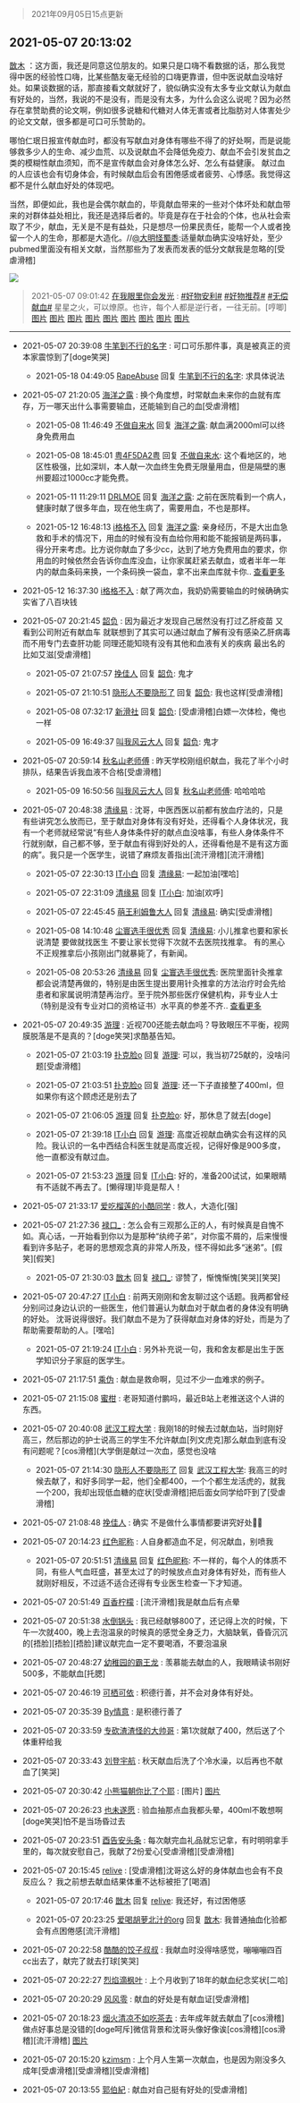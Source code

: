 > 2021年09月05日15点更新
<link rel="stylesheet" href="https://cdn.jsdelivr.net/gh/taotie6/sampleJSON@main/css/photo_show.css">


 ## 2021-05-07 20:13:02 

 [㪚木](https://www.coolapk.com/feed/26824573?shareKey=NDc2OWNiNTY1NzQwNjEzMTc3ZjU~) ：这方面，我还是同意这位朋友的。如果只是口嗨不看数据的话，那么我觉得中医的经验性口嗨，比某些酷友毫无经验的口嗨更靠谱，但中医说献血没啥好处。如果谈数据的话，那直接看文献就好了，貌似确实没有太多专业文献认为献血有好处的，当然，我说的不是没有，而是没有太多，为什么会这么说呢<!--break-->？因为必然存在拿赞助费的论文啊，例如很多说糖和代糖对人体无害或者比脂肪对人体害处少的论文文献，很多都是可口可乐赞助的。

哪怕仁珉日报宣传献血时，都没有写献血对身体有哪些不得了的好处啊，而是说能够救多少人的生命、减少血荒、以及说献血不会降低免疫力、献血不会引发贫血之类的模糊性献血须知，而不是宣传献血会对身体怎么好、怎么有益健康。
献过血的人应该也会有切身体会，有时候献血后会有困倦感或者疲劳、心悸感。我觉得这都不是什么献血好处的体现吧。

当然，即便如此，我也是会偶尔献血的，毕竟献血带来的一些对个体坏处和献血带来的对群体益处相比，我还是选择后者的。毕竟是存在于社会的个体，也从社会索取了不少，献血，无关是不是有益处，只是想尽一份果民责任，能帮一个人或者挽留一个人的生命，那都是大造化。//<a class="feed-link-uname" href="/u/大明怪蜀黍">@大明怪蜀黍</a>:适量献血确实没啥好处，至少pubmed里面没有相关文献，当然那些为了发表而发表的低分文献我是忽略的[受虐滑稽] 

<div class="album">
<img class="img-item" src="http://image.coolapk.com/feed/2021/0507/20/1081091_5795c6be_9581_4561@300x208.jpeg" />
</div>

> 2021-05-07 09:01:42 
> [在我眼里你会发光](https://www.coolapk.com/feed/26811739?shareKey=OWQ5YjMwMjE2NmJiNjEzMTc3ZjU~) : <a class="feed-link-tag" href="/t/好物安利?type=0">#好物安利#</a> <a class="feed-link-tag" href="/t/好物推荐?type=0">#好物推荐#</a> <a class="feed-link-tag" href="/t/无偿献血?type=0">#无偿献血#</a> 星星之火，可以燎原。也许，每个人都是逆行者，一往无前。[哼唧] 
[图片](http://image.coolapk.com/feed/2021/0507/09/653891_4ced6b15_9284_2429@2495x3322.jpeg)
[图片](http://image.coolapk.com/feed/2021/0507/09/653891_bdb5d05f_9284_2431@2495x3322.jpeg)
[图片](http://image.coolapk.com/feed/2021/0507/09/653891_189c34e2_9284_2433@2495x3322.jpeg)
[图片](http://image.coolapk.com/feed/2021/0507/09/653891_7b5e0286_9284_2435@2495x3322.jpeg)
[图片](http://image.coolapk.com/feed/2021/0507/09/653891_c36baf1a_9284_2437@2495x3322.jpeg)
[图片](http://image.coolapk.com/feed/2021/0507/09/653891_aa6dc15e_9284_2439@2495x3322.jpeg)
[图片](http://image.coolapk.com/feed/2021/0507/09/653891_ac008cee_9284_244@2495x3322.jpeg)
[图片](http://image.coolapk.com/feed/2021/0507/09/653891_fe260203_9284_2442@3322x2495.jpeg)
[图片](http://image.coolapk.com/feed/2021/0507/09/653891_4a3d5789_9284_2444@2495x3322.jpeg)

 ------- 

- 2021-05-07 20:39:08 [牛笔到不行的名字](uid=2374460) : 可口可乐那件事，真是被真正的资本家震惊到了[doge笑哭] 

    - 2021-05-18 04:49:05 [RapeAbuse](uid=917374) 回复 [牛笔到不行的名字](uid=2374460): 求具体说法 

- 2021-05-07 21:20:05 [海洋之露](uid=1111949) : 换个角度想，时常献血未来你的血就有库存，万一哪天出什么事需要输血，还能输到自己的血[受虐滑稽] 

    - 2021-05-08 11:46:49 [不做自来水](uid=909767) 回复 [海洋之露](uid=1111949): 献血满2000ml可以终身免费用血 

    - 2021-05-08 18:45:01 [粤4F5DA2粤](uid=983185) 回复 [不做自来水](uid=909767): 这个看地区的，地区性极强，比如深圳，本人献一次血终生免费无限量用血，但是隔壁的惠州要超过1000cc才能免费。 

    - 2021-05-11 11:29:11 [DRLMOE](uid=1509292) 回复 [海洋之露](uid=1111949): 之前在医院看到一个病人，健康时献了很多年血，现在他生病了，需要用血，不也是那样。 

    - 2021-05-12 16:48:13 [i格格不入](uid=779420) 回复 [海洋之露](uid=1111949): 亲身经历，不是大出血急救和手术的情况下，用血的时候有没有血给你用和能不能报销是两码事，得分开来考虑。比方说你献血了多少cc，达到了地方免费用血的要求，你用血的时候依然会告诉你血库没血，让你家属赶紧去献血，或者半年一年内的献血条码来换，一个条码换一袋血，拿不出来血库就卡你.. <a href="/feed/replyList?id=203362358">查看更多</a> 

- 2021-05-12 16:37:30 [i格格不入](uid=779420) : 献了两次血，我奶奶需要输血的时候确确实实省了八百块钱 

- 2021-05-07 20:21:45 [韶负](uid=3378542) : 因为最近才发现自己居然没有打过乙肝疫苗 又看到公司附近有献血车 就联想到了其实可以通过献血了解有没有感染乙肝病毒而不用专门去查肝功能 同理还能知晓有没有其他和血液有关的疾病 最出名的比如艾滋[受虐滑稽] 

    - 2021-05-07 21:07:57 [挽佳人](uid=1883271) 回复 [韶负](uid=3378542): 鬼才 

    - 2021-05-07 21:10:51 [隐形人不要隐形了](uid=679338) 回复 [韶负](uid=3378542): 我也这样[受虐滑稽] 

    - 2021-05-08 07:32:17 [新滑社](uid=2627292) 回复 [韶负](uid=3378542): [受虐滑稽]白嫖一次体检，俺也一样 

    - 2021-05-09 16:49:37 [叫我风云大人](uid=2876985) 回复 [韶负](uid=3378542): 鬼才 

- 2021-05-07 20:59:14 [秋名山老师傅](uid=2775928) : 昨天学校刚组织献血，我花了半个小时排队，结果告诉我血液不合格[受虐滑稽] 

    - 2021-05-09 16:50:56 [叫我风云大人](uid=2876985) 回复 [秋名山老师傅](uid=2775928): 哈哈哈哈 

- 2021-05-07 20:48:38 [清缘易](uid=2273174) : 沈哥，中医西医以前都有放血疗法的，只是有些讲究怎么放而已，至于献血对身体有没有好处，还得看个人身体状况，我有一个老师就经常说“有些人身体条件好的献点血没啥事，有些人身体条件不行就别献，自己都不够，至于献血有得到好处的人，还得看他是不是有这方面的病”。我只是一个医学生<!--break-->，说错了麻烦友善指出[流汗滑稽][流汗滑稽] 

    - 2021-05-07 22:30:13 [IT小白](uid=1002886) 回复 [清缘易](uid=2273174): 一起加油[嘿哈] 

    - 2021-05-07 22:31:09 [清缘易](uid=2273174) 回复 [IT小白](uid=1002886): 加油[欢呼] 

    - 2021-05-07 22:45:45 [萌王利姆鲁大人](uid=4048495) 回复 [清缘易](uid=2273174): 确实[受虐滑稽] 

    - 2021-05-08 14:10:48 [尘寰选手很优秀](uid=2564009) 回复 [清缘易](uid=2273174): 小儿推拿也要和家长说清楚 要做就找医生 不要让家长觉得下次就不去医院找推拿。 有的黑心不正规推拿后小孩刚出门就暴毙了，有新闻。 

    - 2021-05-08 20:53:26 [清缘易](uid=2273174) 回复 [尘寰选手很优秀](uid=2564009): 医院里面针灸推拿都会说清楚再做的，特别是由医生提出要用针灸推拿的方法治疗时会先给患者和家属说明清楚再治疗。至于院外那些医疗保健机构，非专业人士（特别是没有专业对口的资格证书）水平真的参差不齐.. <a href="/feed/replyList?id=203356572">查看更多</a> 

- 2021-05-07 20:49:35 [游理](uid=2013461) : 近视700还能去献血吗？导致眼压不平衡，视网膜脱落是不是真的？[doge笑哭]求酷基告知。 

    - 2021-05-07 21:03:19 [扑克脸o](uid=688494) 回复 [游理](uid=2013461): 可以，我当初725献的，没啥问题[受虐滑稽] 

    - 2021-05-07 21:03:51 [扑克脸o](uid=688494) 回复 [游理](uid=2013461): 还一下子直接整了400ml，但如果你有这个顾虑还是别去了 

    - 2021-05-07 21:06:05 [游理](uid=2013461) 回复 [扑克脸o](uid=688494): 好，那休息了就去[doge] 

    - 2021-05-07 21:39:18 [IT小白](uid=1002886) 回复 [游理](uid=2013461): 高度近视献血确实会有这样的风险。我认识的一名中西结合科医生就是高度近视，记得好像是900多度，他一直都没有献过血。 

    - 2021-05-07 21:53:23 [游理](uid=2013461) 回复 [IT小白](uid=1002886): 好的，准备200试试，如果眼睛有不适就不再去了。[懒得理]毕竟是帮人！ 

- 2021-05-07 21:33:17 [爱吃榴莲的小酷同学](uid=491928) : 救人，大造化[强] 

- 2021-05-07 21:27:36 [禄口_](uid=1005884) : 怎么会有三观那么正的人，有时候真是自愧不如。真心话，一开始看到你以为是那种“纨绔子弟”，对你蛮不屑的，后来慢慢看到许多贴子，老哥的思想观念真的非常人所及，怪不得如此多“迷弟”。[假笑][假笑] 

    - 2021-05-07 21:30:03 [㪚木](uid=1081091) 回复 [禄口_](uid=1005884): 谬赞了，惭愧惭愧[笑哭][笑哭] 

- 2021-05-07 20:47:27 [IT小白](uid=1002886) : 前两天刚刚和舍友聊过这个话题。我两都曾经分别问过身边认识的一些医生，他们普遍认为献血对于献血者的身体没有明确的好处。
沈哥说得很好。我们献血不是为了获得献血对身体的好处，而是为了帮助需要帮助的人。[嘿哈] 

    - 2021-05-07 21:19:24 [IT小白](uid=1002886) : 另外补充说一句，我和舍友都是出生于医学知识分子家庭的医学生。 

- 2021-05-07 21:17:51 [乘伪](uid=3843637) : 献血是救命啊，见过不少一血难求的例子。 

- 2021-05-07 21:15:08 [蜜柑](uid=1097842) : 老哥知道付鹏吗，最近B站上老推送这个人讲的东西。 

- 2021-05-07 20:40:08 [武汉工程大学](uid=698739) : 我刚18的时候去过献血站，当时刚好高三，然后那边的护士说高三的学生不允许献血[列文虎克]那么献血到底有没有问题呢？[cos滑稽](大学倒是献过一次血，感觉也没啥 

    - 2021-05-07 21:14:30 [隐形人不要隐形了](uid=679338) 回复 [武汉工程大学](uid=698739): 我高三的时候去献了，和好多同学一起，他们全都400，一个个都生龙活虎的，就我一个200，我却出现低血糖的症状[受虐滑稽]把后面女同学给吓到了[受虐滑稽] 

- 2021-05-07 21:08:48 [挽佳人](uid=1883271) : 确实 不是做什么事情都要讲究好处👍🏻 

- 2021-05-07 20:14:23 [红色昵称](uid=2166163) : 人自身都造血不足，何况献血，别喷我 

    - 2021-05-07 20:51:51 [清缘易](uid=2273174) 回复 [红色昵称](uid=2166163): 不一样的，每个人的体质不同，有些人气血旺盛，甚至太过了的时候放点血对身体有好处，而有些人就刚好相反，不过适不适合还得有专业医生检查一下才知道。 

- 2021-05-07 20:51:49 [百香柠檬](uid=2068085) : [流汗滑稽]我是献血后有点晕 

- 2021-05-07 20:51:38 [水倒锅头](uid=1058189) : 我已经献够800了，还记得上次的时候，下午一次就400，晚上去泡温泉的时候真的感觉全身乏力，大脑缺氧，昏昏沉沉的[捂脸][捂脸][捂脸]建议献完血一定不要喝酒，不要泡温泉 

- 2021-05-07 20:48:27 [幼稚园的霸王龙](uid=1554606) : 羡慕能去献血的人，我眼睛读书刚好500多，不能献血[托腮] 

- 2021-05-07 20:46:19 [可栖可依](uid=1512381) : 积德行善，并不会对身体有好处。 

- 2021-05-07 20:35:39 [By情意](uid=2227064) : 是积德行善了 

- 2021-05-07 20:33:59 [专砍渣渣怪的大帅哥](uid=1033906) : 第1次就献了400，然后送了个体重秤给我 

- 2021-05-07 20:33:43 [刘登宇航](uid=571170) : 秋天献血后洗了个冷水澡，以后再也不献血了[笑哭] 

- 2021-05-07 20:30:42 [小熊猫朝你比了个耶](uid=4352062) : [图片] [图片](http://image.coolapk.com/feed/2019/0405/20/1081091_1554467447_4345@400x240.gif)

- 2021-05-07 20:26:23 [也未遂愿](uid=3056500) : 验血抽那点血我都头晕，400ml不敢想啊[doge笑哭]怕不是当场昏过去 

- 2021-05-07 20:23:51 [酉告安头条](uid=973354) : 每次献完血礼品就忘记拿，有时明明拿手里的，每次就安慰自己，我献了2份爱心[受虐滑稽][受虐滑稽] 

- 2021-05-07 20:15:45 [relive](uid=1401589) : [受虐滑稽]沈哥这么好的身体献血也会有不良反应么？
我之前想去献血结果体重不达标被拒了[喝酒] 

    - 2021-05-07 20:17:46 [㪚木](uid=1081091) 回复 [relive](uid=1401589): 我还好，有过困倦感 

    - 2021-05-07 20:23:25 [爱喝胡萝北汁的org](uid=1377468) 回复 [㪚木](uid=1081091): 我普通抽血化验都会有点困倦感[流汗滑稽] 

- 2021-05-07 20:22:58 [酷酷的饺子叔叔](uid=6152009) : 我献血时没得啥感觉，嘣嘣嘣四百cc出去了，献完了就去打球[笑哭] 

- 2021-05-07 20:22:27 [烈焰滴枫叶](uid=2260258) : 上个月收到了18年的献血纪念奖状[二哈] 

- 2021-05-07 20:20:29 [风风零](uid=2830664) : 献血的好处是有献血证[受虐滑稽] 

- 2021-05-07 20:18:23 [烟火清凉不如吃茶去](uid=4279524) : 去年成年就去献血了[cos滑稽]做点好事总是没错的[doge呵斥]微信背景和沈哥头像好像诶[cos滑稽][cos滑稽][流汗滑稽] [图片](http://image.coolapk.com/feed/2021/0417/14/2188936_a97df568_2321_8838@972x1756.jpeg)

- 2021-05-07 20:15:20 [kzimsm](uid=2322197) : 上个月人生第一次献血，也是因为刚没多久成年[受虐滑稽][受虐滑稽][受虐滑稽] 

- 2021-05-07 20:13:55 [郭伯紀](uid=2859803) : 献血对自己挺有好处的[受虐滑稽] 

